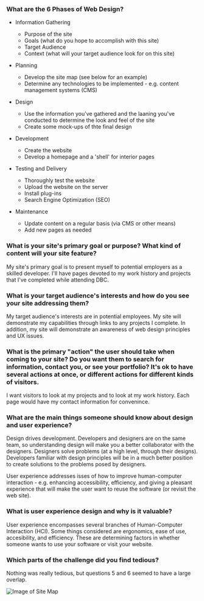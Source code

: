 ### What are the 6 Phases of Web Design?

- Information Gathering 
  - Purpose of the site
  - Goals (what do you hope to accomplish with this site)
  - Target Audience
  - Context (what will your target audience look for on this site)

- Planning
  - Develop the site map (see below for an example)
  - Determine any technologies to be implemented - e.g. content management systems (CMS)

- Design
  - Use the information you've gathered and the laaning you've conducted to determine the look and feel of the site
  - Create some mock-ups of thte final design

- Development
  - Create the website
  - Develop a homepage and a 'shell' for interior pages

- Testing and Delivery
  - Thoroughly test the website
  - Upload the website on the server
  - Install plug-ins
  - Search Engine Optimization (SEO)

- Maintenance
  - Update content on a regular basis (via CMS or other means)
  - Add new pages as needed

### What is your site's primary goal or purpose? What kind of content will your site feature?

My site's primary goal is to present myself to potential employers as a skilled developer.
I'll have pages devoted to my work history  and projects that I've completed while attending DBC.

### What is your target audience's interests and how do you see your site addressing them?

My target audience's interests are in potential employees. My site will demonstrate my capabilities through links to any projects I complete. In addition, my site will demonstrate an awareness of web design principles and UX issues.

### What is the primary "action" the user should take when coming to your site? Do you want them to search for information, contact you, or see your portfolio? It's ok to have several actions at once, or different actions for different kinds of visitors.

I want visitors to look at my projects and to look at my work history. Each page would have my contact information for convenince.

### What are the main things someone should know about design and user experience?

Design drives development. Developers and designers are on the same team, so understanding design will make you a better collaborator with the designers. Designers solve problems (at a high level, through their designs). Developers familiar with design principles will be in a much better position to create solutions to the problems posed by designers.

User experience addresses isses of how to improve human-computer interaction - e.g. enhancing accessibility, efficiency, and giving a pleasant experience that will make the user want to reuse the software (or revisit the web site).

### What is user experience design and why is it valuable? 

User experience encompasses several branches of Human-Computer Interaction (HCI). Some things considered are ergonomics, ease of use, accesibility, and efficiency. These are determining factors in whether someone wants to use your software or visit your website.

### Which parts of the challenge did you find tedious?

Nothing was really tedious, but questions 5 and 6 seemed to have a large overlap.


![Image of Site Map](/week-2/imgs/site-map.png)


